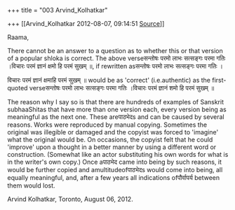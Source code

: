 +++
title = "003 Arvind_Kolhatkar"

+++
[[Arvind_Kolhatkar	2012-08-07, 09:14:51 [Source](https://groups.google.com/g/samskrita/c/8fmTg36P_Rs)]]



Raama,

  

There cannot be an answer to a question as to whether this or that version of a popular shloka is correct. The above verseसन्तोषः परमो लाभः सत्सङ्गः परमा गतिः ।विचारः परमं ज्ञानं क्षमो हि परमं सुखम् ॥, if rewritten asसन्तोषः परमो लाभः सत्सङ्गः परमा गतिः ।

विचारः परमं ज्ञानं क्षमाहि परमं सुखम् ॥ would be as 'correct' (i.e.authentic) as the first-quoted verseसन्तोषः परमो लाभः सत्सङ्गः परमा गतिः ।विचारः परमं ज्ञानं शमो हि परमं सुखम् ॥

  

The reason why I say so is that there are hundreds of examples of Sanskrit subhaaShitas that have more than one version each, every version being as meaningful as the next one. These areपाठभेदs and can be caused by several reasons. Works were reproduced by manual copying.
Sometimes the original was illegible or damaged and the copyist was forced to 'imagine' what the original would be. On occasions, the copyist felt that he could 'improve' upon a thought in a better manner by using a different word or construction. (Somewhat like an actor substituting his own words for what is in the writer's own copy.) Once aपाठभेद came into being by such reasons, it would be further copied and amultitudeofपाठभेदs would come into being, all equally meaningful, and, after a few years all indications ofपौर्वापर्य between them would lost.

  

Arvind Kolhatkar, Toronto, August 06, 2012.

